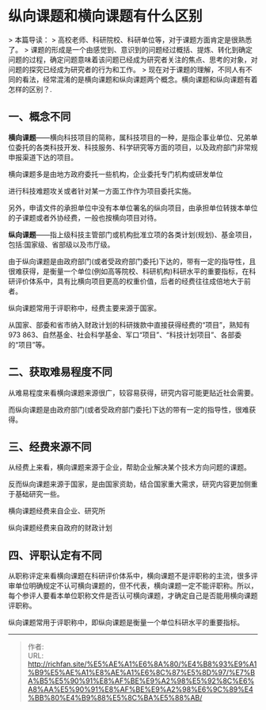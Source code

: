 # 纵向课题和横向课题有什么区别

&gt; 本篇导读：
&gt; 高校老师、科研院校、科研单位等，对于课题方面肯定是很熟悉了。
&gt; 课题的形成是一个由感觉到、意识到的问题经过概括、提炼、转化到确定问题的过程，确定问题意味着该问题已经成为研究者关注的焦点、思考的对象，对问题的探究已经成为研究者的行为和工作。
&gt; 现在对于课题的理解，不同人有不同的看法，经常混淆的是横向课题和纵向课题两个概念。横向课题和纵向课题有着怎样的区别？.

## 一、概念不同

**横向课题**——横向科技项目的简称，属科技项目的一种，是指企事业单位、兄弟单位委托的各类科技开发、科技服务、科学研究等方面的项目，以及政府部门非常规申报渠道下达的项目。

横向课题多是由地方政府委托一些机构，企业委托专门机构或研发单位

进行科技难题攻关或者针对某一方面工作作为项目委托实施。

另外，申请文件的承担单位中没有本单位署名的纵向项目，由承担单位转拨本单位的子课题或者外协经费，一般也按横向项目对待。

**纵向课题**——指上级科技主管部门或机构批准立项的各类计划(规划)、基金项目，包括:国家级、省部级以及市厅级。

由于纵向课题是由政府部门(或者受政府部门委托)下达的，带有一定的指导性，且很难获得，是衡量一个单位(例如高等院校、科研机构)科研水平的重要指标，在科研评价体系中，具有比横向项目更高的权重价值，后者的经费往往成倍地大于前者。

纵向课题常用于评职称中，经费主要来源于国家。

从国家、部委和省市纳入财政计划的科研拨款中直接获得经费的“项目”，熟知有 973 863、自然基金、社会科学基金、军口“项目”、“科技计划项目”、各部委的“项目”等。

## 二、获取难易程度不同

从难易程度来看横向课题来源很广，较容易获得，研究内容可能更贴近社会需要。

而纵向课题是由政府部门(或者受政府部门委托)下达的带有一定的指导性，很难获得。

## 三、经费来源不同

从经费上来看，横向课题来源于企业，帮助企业解决某个技术方向问题的课题。

反而纵向课题来源于国家，是由国家资助，结合国家重大需求，研究内容更加侧重于基础研究一些。

横向课题经费来自企业、研究所

纵向课题经费来自政府的财政计划

## 四、评职认定有不同

从职称评定来看横向课题在科研评价体系中，横向课题不是评职称的主流，很多评审单位明确规定不认可横向课题的，但不代表，横向课题一定不能评职称。所以，每个参评人要看本单位职称文件是否认可横向课题，才确定自己是否能用横向课题评职称。

纵向课题常用于评职称中，即纵向课题是衡量一个单位科研水平的重要指标。

---

> 作者:   
> URL: http://richfan.site/%E5%AE%A1%E6%8A%80/%E4%B8%93%E9%A1%B9%E5%AE%A1%E8%AE%A1%E6%8C%87%E5%8D%97/%E7%BA%B5%E5%90%91%E8%AF%BE%E9%A2%98%E5%92%8C%E6%A8%AA%E5%90%91%E8%AF%BE%E9%A2%98%E6%9C%89%E4%BB%80%E4%B9%88%E5%8C%BA%E5%88%AB/  


